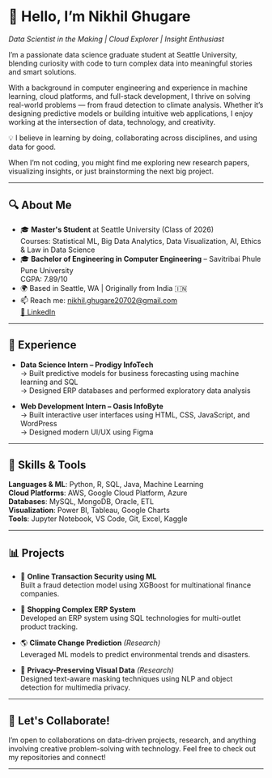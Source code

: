 # 👋 Hello, I’m Nikhil Ghugare  
_Data Scientist in the Making | Cloud Explorer | Insight Enthusiast_

I’m a passionate data science graduate student at Seattle University, blending curiosity with code to turn complex data into meaningful stories and smart solutions.

With a background in computer engineering and experience in machine learning, cloud platforms, and full-stack development, I thrive on solving real-world problems — from fraud detection to climate analysis. Whether it’s designing predictive models or building intuitive web applications, I enjoy working at the intersection of data, technology, and creativity.

💡 I believe in learning by doing, collaborating across disciplines, and using data for good.

When I’m not coding, you might find me exploring new research papers, visualizing insights, or just brainstorming the next big project.

---

## 🔍 About Me

- 🎓 **Master's Student** at Seattle University (Class of 2026)  
  Courses: Statistical ML, Big Data Analytics, Data Visualization, AI, Ethics & Law in Data Science  
- 🎓 **Bachelor of Engineering in Computer Engineering** – Savitribai Phule Pune University  
  CGPA: 7.89/10  
- 🌍 Based in Seattle, WA | Originally from India 🇮🇳  
- 📫 Reach me: [nikhil.ghugare20702@gmail.com](mailto:nikhil.ghugare20702@gmail.com)  
  [🔗 LinkedIn](https://www.linkedin.com/in/nikhil-ghugare-20702ngg/)

---

## 💼 Experience

- **Data Science Intern – Prodigy InfoTech**  
  → Built predictive models for business forecasting using machine learning and SQL  
  → Designed ERP databases and performed exploratory data analysis

- **Web Development Intern – Oasis InfoByte**  
  → Built interactive user interfaces using HTML, CSS, JavaScript, and WordPress  
  → Designed modern UI/UX using Figma

---

## 🧠 Skills & Tools

**Languages & ML**: Python, R, SQL, Java, Machine Learning  
**Cloud Platforms**: AWS, Google Cloud Platform, Azure  
**Databases**: MySQL, MongoDB, Oracle, ETL  
**Visualization**: Power BI, Tableau, Google Charts  
**Tools**: Jupyter Notebook, VS Code, Git, Excel, Kaggle

---

## 📊 Projects

- 🔐 **Online Transaction Security using ML**  
  Built a fraud detection model using XGBoost for multinational finance companies.

- 🏬 **Shopping Complex ERP System**  
  Developed an ERP system using SQL technologies for multi-outlet product tracking.

- 🌎 **Climate Change Prediction** *(Research)*  
  Leveraged ML models to predict environmental trends and disasters.

- 🤖 **Privacy-Preserving Visual Data** *(Research)*  
  Designed text-aware masking techniques using NLP and object detection for multimedia privacy.

---

## 🚀 Let's Collaborate!

I’m open to collaborations on data-driven projects, research, and anything involving creative problem-solving with technology. Feel free to check out my repositories and connect!

---
